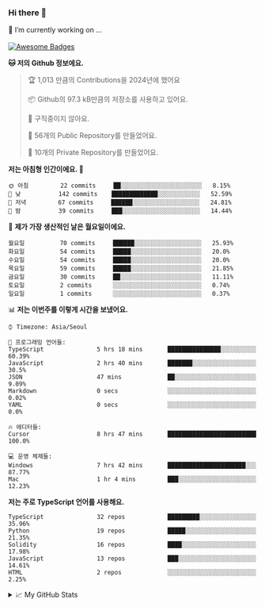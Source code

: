 ### Hi there 👋 
🔭 I’m currently working on ... </br></br>
[![Awesome Badges](https://img.shields.io/badge/Introduce-EN-green.svg)](https://github.com/tlatkdgus1/tlatkdgus1/blob/main/README.md.en)

<!--START_SECTION:waka-->
**🐱 저의 Github 정보에요.** 

> 🏆 1,013 만큼의 Contributions을 2024년에 했어요
 > 
> 📦 Github의 97.3 kB만큼의 저장소를 사용하고 있어요. 
 > 
> 🚫 구직중이지 않아요.
 > 
> 📜 56개의 Public Repository를 만들었어요. 
 > 
> 🔑 10개의 Private Repository를 만들었어요.  

**저는 아침형 인간이에요. 🐤** 

```text
🌞 아침         22 commits     ██░░░░░░░░░░░░░░░░░░░░░░░   8.15% 
🌆 낮　         142 commits    █████████████░░░░░░░░░░░░   52.59% 
🌃 저녁         67 commits     ██████░░░░░░░░░░░░░░░░░░░   24.81% 
🌙 밤　         39 commits     ███░░░░░░░░░░░░░░░░░░░░░░   14.44%

```
📅 **제가 가장 생산적인 날은 월요일이에요.** 

```text
월요일          70 commits     ██████░░░░░░░░░░░░░░░░░░░   25.93% 
화요일          54 commits     █████░░░░░░░░░░░░░░░░░░░░   20.0% 
수요일          54 commits     █████░░░░░░░░░░░░░░░░░░░░   20.0% 
목요일          59 commits     █████░░░░░░░░░░░░░░░░░░░░   21.85% 
금요일          30 commits     ██░░░░░░░░░░░░░░░░░░░░░░░   11.11% 
토요일          2 commits      ░░░░░░░░░░░░░░░░░░░░░░░░░   0.74% 
일요일          1 commits      ░░░░░░░░░░░░░░░░░░░░░░░░░   0.37%

```


📊 **저는 이번주를 이렇게 시간을 보냈어요.** 

```text
⌚︎ Timezone: Asia/Seoul

💬 프로그래밍 언어들: 
TypeScript               5 hrs 18 mins       ███████████████░░░░░░░░░░   60.39% 
JavaScript               2 hrs 40 mins       ███████░░░░░░░░░░░░░░░░░░   30.5% 
JSON                     47 mins             ██░░░░░░░░░░░░░░░░░░░░░░░   9.09% 
Markdown                 0 secs              ░░░░░░░░░░░░░░░░░░░░░░░░░   0.02% 
YAML                     0 secs              ░░░░░░░░░░░░░░░░░░░░░░░░░   0.0%

🔥 에디터들: 
Cursor                   8 hrs 47 mins       █████████████████████████   100.0%

💻 운영 체제들: 
Windows                  7 hrs 42 mins       ██████████████████████░░░   87.77% 
Mac                      1 hr 4 mins         ███░░░░░░░░░░░░░░░░░░░░░░   12.23%

```

**저는 주로 TypeScript 언어를 사용해요.** 

```text
TypeScript               32 repos            █████████░░░░░░░░░░░░░░░░   35.96% 
Python                   19 repos            █████░░░░░░░░░░░░░░░░░░░░   21.35% 
Solidity                 16 repos            ████░░░░░░░░░░░░░░░░░░░░░   17.98% 
JavaScript               13 repos            ███░░░░░░░░░░░░░░░░░░░░░░   14.61% 
HTML                     2 repos             ░░░░░░░░░░░░░░░░░░░░░░░░░   2.25%

```



<!--END_SECTION:waka-->

<details>
<summary>📈 My GitHub Stats</summary>
<p align="center"> <img src="https://github-readme-stats.vercel.app/api?username=tlatkdgus1&show_icons=true" alt="tlatkdgus1" />
</details>
